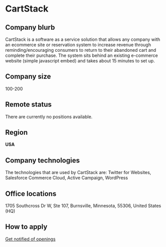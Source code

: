 # CartStack

## Company blurb

CartStack is a software as a service solution that allows any company with an ecommerce site or reservation system to increase revenue through reminding/encouraging consumers to return to their abandoned cart and complete their purchase. The system sits behind an existing e-commerce website (simple javascript embed) and takes about 15 minutes to set up.

## Company size

100-200

## Remote status

There are currently no positions available.

## Region

 **USA**

## Company technologies

The technologies that are used by CartStack are: Twitter for Websites, Salesforce Commerce Cloud, Active Campaign, WordPress

## Office locations

1705 Southcross Dr W, Ste 107, Burnsville, Minnesota, 55306, United States (HQ)

## How to apply

[Get notified of openings](https://www.cartstack.com/careers/get-notified/)
